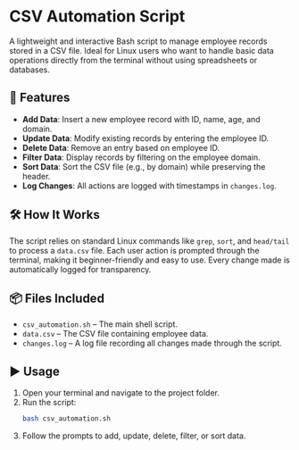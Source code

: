 

# CSV Automation Script

A lightweight and interactive Bash script to manage employee records stored in a CSV file. Ideal for Linux users who want to handle basic data operations directly from the terminal without using spreadsheets or databases.

## 🚀 Features

- **Add Data**: Insert a new employee record with ID, name, age, and domain.
- **Update Data**: Modify existing records by entering the employee ID.
- **Delete Data**: Remove an entry based on employee ID.
- **Filter Data**: Display records by filtering on the employee domain.
- **Sort Data**: Sort the CSV file (e.g., by domain) while preserving the header.
- **Log Changes**: All actions are logged with timestamps in `changes.log`.

## 🛠️ How It Works

The script relies on standard Linux commands like `grep`, `sort`, and `head/tail` to process a `data.csv` file. Each user action is prompted through the terminal, making it beginner-friendly and easy to use. Every change made is automatically logged for transparency.

## 📦 Files Included

- `csv_automation.sh` – The main shell script.
- `data.csv` – The CSV file containing employee data.
- `changes.log` – A log file recording all changes made through the script.

## ▶️ Usage

1. Open your terminal and navigate to the project folder.
2. Run the script:
   ```bash
   bash csv_automation.sh
   ```
3. Follow the prompts to add, update, delete, filter, or sort data.

